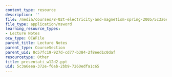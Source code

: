 ```yaml
---
content_type: resource
description: ''
file: /media/courses/8-02t-electricity-and-magnetism-spring-2005/5c3a6eea372ef6ab2bb97260edfa1c65_presentati_w12d2.ppt
file_type: application/msword
learning_resource_types:
- Lecture Notes
ocw_type: OCWFile
parent_title: Lecture Notes
parent_type: CourseSection
parent_uid: 8c57fc19-927d-cd77-b384-2f8eed1c0daf
resourcetype: Other
title: presentati_w12d2.ppt
uid: 5c3a6eea-372e-f6ab-2bb9-7260edfa1c65
---
```

